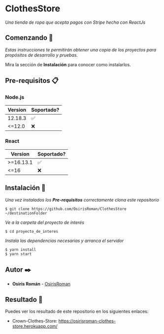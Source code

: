 # ClothesStore

_Una tienda de ropa que acepta pagos con Stripe hecha con ReactJs_

## Comenzando 🚀

_Estas instrucciones te permitirán obtener una copia de los proyectos para propósitos de desarrollo y pruebas._

Mira la sección de **Instalación** para conocer como instalarlos.

## Pre-requisitos 📋

### Node.js

| Version | Soportado?         |
| ------- | ------------------ |
| 12.18.3 | :white_check_mark: |
| <=12.0  | :x:                |

### React

| Version   | Soportado?         |
| --------- | ------------------ |
| >=16.13.1 | :white_check_mark: |
| <=16      | :x:                |

## Instalación 🔧

_Una vez instalados los **Pre-requisitos** correctamente clona este repositorio_

```
$ git clone https://github.com/OsirisRoman/ClothesStore ~/destinationFolder
```

_Ve a la carpeta del proyecto de interés_

```
$ cd proyecto_de_interes
```

_Instala las dependencias necesarias y arranca el servidor_

```
$ yarn install
$ yarn start
```

## Autor ✒️

- **Osiris Román** - [OsirisRoman](https://github.com/OsirisRoman)

## Resultado :tada:

Puedes ver los resultado de este repositorio en los siguientes enlaces:

- Crown-Clothes-Store: https://osirisroman-clothes-store.herokuapp.com/
